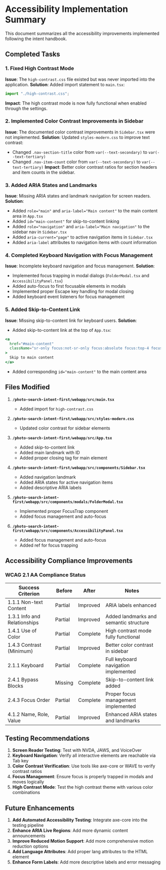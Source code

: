 # Accessibility Implementation Summary

This document summarizes all the accessibility improvements implemented following the intent handbook.

## Completed Tasks

### 1. Fixed High Contrast Mode
**Issue**: The `high-contrast.css` file existed but was never imported into the application.
**Solution**: Added import statement to `main.tsx`:
```typescript
import "./high-contrast.css";
```
**Impact**: The high contrast mode is now fully functional when enabled through the settings.

### 2. Implemented Color Contrast Improvements in Sidebar
**Issue**: The documented color contrast improvements in `Sidebar.tsx` were not implemented.
**Solution**: Updated `styles-modern.css` to improve text contrast:
- Changed `.nav-section-title` color from `var(--text-secondary)` to `var(--text-tertiary)`
- Changed `.nav-item-count` color from `var(--text-secondary)` to `var(--text-tertiary)`
**Impact**: Better color contrast ratios for section headers and item counts in the sidebar.

### 3. Added ARIA States and Landmarks
**Issue**: Missing ARIA states and landmark navigation for screen readers.
**Solution**: 
- Added `role="main"` and `aria-label="Main content"` to the main content area in `App.tsx`
- Added `id="main-content"` for skip-to-content linking
- Added `role="navigation"` and `aria-label="Main navigation"` to the sidebar nav in `Sidebar.tsx`
- Added `aria-current="page"` to active navigation items in `Sidebar.tsx`
- Added `aria-label` attributes to navigation items with count information

### 4. Completed Keyboard Navigation with Focus Management
**Issue**: Incomplete keyboard navigation and focus management.
**Solution**:
- Implemented focus trapping in modal dialogs (`FolderModal.tsx` and `AccessibilityPanel.tsx`)
- Added auto-focus to first focusable elements in modals
- Implemented proper Escape key handling for modal closing
- Added keyboard event listeners for focus management

### 5. Added Skip-to-Content Link
**Issue**: Missing skip-to-content link for keyboard users.
**Solution**: 
- Added skip-to-content link at the top of `App.tsx`:
```jsx
<a
  href="#main-content"
  className="sr-only focus:not-sr-only focus:absolute focus:top-4 focus:left-4 focus:z-50 bg-blue-600 text-white px-4 py-2 rounded-md"
>
  Skip to main content
</a>
```
- Added corresponding `id="main-content"` to the main content area

## Files Modified

1. **`/photo-search-intent-first/webapp/src/main.tsx`**
   - Added import for `high-contrast.css`

2. **`/photo-search-intent-first/webapp/src/styles-modern.css`**
   - Updated color contrast for sidebar elements

3. **`/photo-search-intent-first/webapp/src/App.tsx`**
   - Added skip-to-content link
   - Added main landmark with ID
   - Added proper closing tag for main element

4. **`/photo-search-intent-first/webapp/src/components/Sidebar.tsx`**
   - Added navigation landmark
   - Added ARIA states for active navigation items
   - Added descriptive ARIA labels

5. **`/photo-search-intent-first/webapp/src/components/modals/FolderModal.tsx`**
   - Implemented proper FocusTrap component
   - Added focus management and auto-focus

6. **`/photo-search-intent-first/webapp/src/components/AccessibilityPanel.tsx`**
   - Added focus management and auto-focus
   - Added ref for focus trapping

## Accessibility Compliance Improvements

### WCAG 2.1 AA Compliance Status

| Success Criterion | Before | After | Notes |
|------------------|--------|-------|-------|
| 1.1.1 Non-text Content | Partial | Improved | ARIA labels enhanced |
| 1.3.1 Info and Relationships | Partial | Improved | Added landmarks and semantic structure |
| 1.4.1 Use of Color | Partial | Complete | High contrast mode fully functional |
| 1.4.3 Contrast (Minimum) | Partial | Improved | Better color contrast in sidebar |
| 2.1.1 Keyboard | Partial | Complete | Full keyboard navigation implemented |
| 2.4.1 Bypass Blocks | Missing | Complete | Skip-to-content link added |
| 2.4.3 Focus Order | Partial | Complete | Proper focus management implemented |
| 4.1.2 Name, Role, Value | Partial | Improved | Enhanced ARIA states and landmarks |

## Testing Recommendations

1. **Screen Reader Testing**: Test with NVDA, JAWS, and VoiceOver
2. **Keyboard Navigation**: Verify all interactive elements are reachable via Tab key
3. **Color Contrast Verification**: Use tools like axe-core or WAVE to verify contrast ratios
4. **Focus Management**: Ensure focus is properly trapped in modals and moves logically
5. **High Contrast Mode**: Test the high contrast theme with various color combinations

## Future Enhancements

1. **Add Automated Accessibility Testing**: Integrate axe-core into the testing pipeline
2. **Enhance ARIA Live Regions**: Add more dynamic content announcements
3. **Improve Reduced Motion Support**: Add more comprehensive motion reduction options
4. **Add Language Attributes**: Add proper lang attributes to the HTML element
5. **Enhance Form Labels**: Add more descriptive labels and error messaging